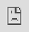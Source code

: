 # Environmental Science | GTU Colleges

![](https://cdn.hashnode.com/res/hashnode/image/upload/v1662450888029/1gCUtJAn7.jpeg)

UNIT: 1 INTRODUCTION TO ENVIRONMENT
-----------------------------------

**1) Define the following terms:**
----------------------------------

**(1) Biotic (2) Abiotic (3) Biosphere (4) Environment (5) Hydrosphere (6) Lithosphere (7) Environmental science (8) Environmental degradation**

**(3) Biosphere:**  Biosphere indicates the realm of living organisms (plant, animals, and microorganisms) and their interactions with the environment, viz. atmosphere, hydrosphere, and lithosphere.

**(6) Lithosphere:** Lithosphere is the outer crust of solid earth. It consists of minerals occurring in the earth’s crust and the soil e.g., minerals, organic matter, air, and water.

**(5) Hydrosphere:**  A hydrosphere is the total amount of water on a planet. The hydrosphere includes water that is on the surface of the planet, underground, and in the air.

**(4) Environment:**

“External surroundings and conditions which directly or indirectly affect the living organism. Is known as the “Environment”

The environment is divided into two parts…

**1) Biotic (Biological) Component**

Biotic or living components are the living components of the environment and include microbes, plants, animals, and human beings.

**2) Abiotic (Physical) Component**

Abiotic or non-living components of the environment include all the physical and chemical factors that influence living organisms. Examples of abiotic components are air, water, soil, rocks, etc.

**(7) Environment Science:**

“Environment Science is a scientific study of Earth, air, water, living organisms and man with its effect on the environment”

Or

“Environment Science is a scientific study of biotic and abiotic components and its effect on the environment”

**(8) Environmental degradation**

The deterioration of the environmental quality due to different activities of living beings that pollute key elements like air, water, and soil is called Environmental Degradation.

Environmental degradation can occur naturally or through human activities.

**2) Describe in detail the components of the environment. Also, discuss the interrelationship**
------------------------------------------------------------------------------------------------

### **between different components of the environment.**

The three components of the environment give rise to four important zones. These are the Atmosphere, Hydrosphere, Lithosphere, and Biosphere. There is a continuous interaction among these four zones. These interactions involve the transport of various elements, compounds, and energy forms. These zones are explained as follows.

**(1)  Atmosphere:**

*   The atmosphere is a gaseous layer enveloping the Earth. The atmosphere with oxygen in abundance is unique to Earth and sustains life. It mainly comprises 78.08% nitrogen, 20.95% oxygen, 0.93% argon, 0.038% carbon dioxide, and traces of hydrogen, helium, and noble gases. The amount of water vapour present is variable.

[![2ZmgnwJKi1siPD3JlcKQWL8lMfsoudNaVMvwoJSXVvLc5huZzxMqCnZ4zFSvpglSwgp7iPaHKA8FTZ2hKrrsjLC7Yzwjbwh1rFVvOV85 Qkx34lNgBtp4YqSfyI 19UXP5RI87BRXLv4Y7 F](https://lh3.googleusercontent.com/2ZmgnwJKi1siPD3JlcKQWL8lMfsoudNaVMvwoJSXVvLc5huZzxMqCnZ4zFSvpglSwgp7iPaHKA8FTZ2hKrrsjLC7Yzwjbwh1rFVvOV85-Qkx34lNgBtp4YqSfyI-19UXP5RI87BRXLv4Y7-F-7Yxgw "Environmental Science | GTU Colleges 23")](https://lh3.googleusercontent.com/2ZmgnwJKi1siPD3JlcKQWL8lMfsoudNaVMvwoJSXVvLc5huZzxMqCnZ4zFSvpglSwgp7iPaHKA8FTZ2hKrrsjLC7Yzwjbwh1rFVvOV85-Qkx34lNgBtp4YqSfyI-19UXP5RI87BRXLv4Y7-F-7Yxgw)

**(2) Hydrosphere:**

*   The hydrosphere comprises all forms of water bodies on earth including oceans, seas, rivers, lakes, ponds, streams, etc. It covers 70% of the earth’s surface. 97.5% of water found on Earth is in the oceans in the form of salt water. Only 2.5 % of the water on Earth is freshwater. Out of this, 30.8% is available as groundwater and 68.9% is in frozen forms as in glaciers. An amount of 0.3% is available in rivers, reservoirs, and lakes and is easily accessible to man.
*   The hydrosphere is divided into two-part Freshwater and Marine water.
*   Fresh Water e.g., Rivers, Streams, lakes, ponds, etc.
*   Marine Water e.g., Oceans, Seas, Salty Lake, etc.

**(3) Lithosphere**

*   The lithosphere is the outermost layer of earth called the crust, which is made of different minerals. Its depth can reach up to 100 kilometres and is found on both land (terrestrial crust) and oceans (oceanic crust). The main component of the lithosphere is the earth’s tectonic plates.

**(4) Biosphere.**

*   The biosphere refers to all the regions on Earth where life exists. The ecosystems that support life could be in the soil, air, water, or land. The term Biosphere was coined by Geologist Edward Suess who used this term for places on Earth where life can be found. Biosphere refers to the total of all living matter, the biomass or biota. It extends from the polar ice caps to the equator, with each region harbouring some life form suitable to the conditions there.

between different components of the environment.
------------------------------------------------

[![8FUEzo7uSVFyA 1QlC7A7etx](https://lh6.googleusercontent.com/8FUEzo7uSVFyA_1QlC7A7etx-_aKOMpdj0hpSPc0oRJpRgJmhGBBLS81lZdBWL_JmyOv0bQILXfobB_Y0eKd6aKNUoOloQFUvACm9vMHBloM94pjFdZG_kj2hPQUatTZDxcSgT6IScU435Pu3IZqHg "Environmental Science | GTU Colleges 24")](https://lh6.googleusercontent.com/8FUEzo7uSVFyA_1QlC7A7etx-_aKOMpdj0hpSPc0oRJpRgJmhGBBLS81lZdBWL_JmyOv0bQILXfobB_Y0eKd6aKNUoOloQFUvACm9vMHBloM94pjFdZG_kj2hPQUatTZDxcSgT6IScU435Pu3IZqHg)

The environment is divided into two parts

(1) Abiotic Component.

*   Atmosphere
*   Lithosphere
*   Hydrosphere

(2) Biotic Component.

*   Biosphere
*   The above figure shows a relationship between four environmental components.
*   Circles represent the sphere and curved arrows indicate the flow of matter from one sphere to another sphere.
*   All spheres have the two-way transfer of matter, one is within itself and another one is within other spheres.
*   All components of the environment are interrelated to each other; any change in one component may affect other components also.
*   E.g., a Change in the abiotic component like Temperature may raise a serious issue, the temperature change will raise the rate of evaporation and it will increase the humidity of the atmosphere.
*   And after the saturation( સંતૃપ્તા) of humidity rainfall take place, so directly or indirectly temperature changes are that going to affect the Lithosphere and ultimately to Biosphere. (In form of heavy rainfall and flood may raise the erosion on the earth’s surface.)
*   E.g., Lithosphere is almost a static component of the environment while the atmosphere and hydrosphere are dynamic components of the environment. Different types of movements in the air due to wind and storms and movements of river water as well as ocean water cause changes on the land surface and thus affect the lithosphere.
*   In the same way, each sphere is connected with a different sphere by various effects like precipitation, evaporation, photosynthesis, rock weathering, respiration, etc.

**3)****Explain the term “Environmental degradation”**
------------------------------------------------------

Definition:

The deterioration of the environmental quality due to different activities of living beings that pollute key elements like air, water, and soil is called Environmental Degradation.

Environmental degradation can occur naturally or through human activities.

The factors of environmental degradation are (1) Natural factors, and (2) Man-made factors.

**1\. Natural factors:**

*   Draughts.
*   Storms and floods.
*   Earthquakes.
*   Volcanic eruptions.
*   Tsunami etc.

**2\. Man-made factors:**

*   Urbanization.
*   Industrialization.
*   Deforestation etc.

The environment is degraded because of the following reasons.

1\. Overpopulation and poverty.

2\. Over uses of natural resources

3\. Wasteful use of natural resources.

4\. Deforestation.

5\. High use of fossil fuels like oil and coal.

6\. Heavy industrialization leads to air, water, and noise pollution.

7\. Heavy use of fertilizers, pesticides, and insecticides

8\. Soil erosion.

**5)****Discuss the impacts of advanced technology on the degradation of the environment**
------------------------------------------------------------------------------------------

Impact of Technology on Environment:

*   Because of the growth of technology and discoveries we are living in a modern world, with lots of facilities which are making our life comfortable,

e.g., medical, agriculture, transportation, construction, electronic equipment,  communication devices like mobile internet, etc.

*   Our development of technology is also producing a lot of problems for the environment. The impact of technology on the environment can be observed in many ways.
*   Here we have shown the effect of technology on various fields

**(1) Agriculture**

*   Soil erosion,
*   Eutrophication,
*   Heavy uses of pesticides, fertilizers, insecticides,
*   Water pollution
*   Stress on natural resources.

**(2) Water Resources Projects (Dams, Reservoirs, Canals)**

–  Deforestation,

–  Waterlogging problems,

*   Evacuation of village people.

**(3) Construction**

– Cutting of forest,

– Decrease agricultural land,

– Stress on natural Resources,

– Cutting Forests

**(4) Transportation**

– Deforestation,

– Disturbance in wildlife habitats,

– Air, Noise pollution.

**(5) Mining**

– Soil erosion,

– Deforestation,

– Air pollution,

– Water Pollution.

**(6) Power Generation**

– Radioactive pollution,

– Air Pollution,

– Water Pollution,

– Deforestation,

– Global warming.

**(7) Urbanization**

– Air Pollution,

– Water Pollution,

– Electricity Consumption,

– Slum area development Etc…………

*   Many more fields are available in which the development of technology is responsible for the disturbance of the quality of the environment.

UNIT: 2 ENVIRONMENTAL POLLUTION
===============================

(More About [Agenda 21](https://sustainabledevelopment.un.org/outcomedocuments/agenda21), and [Sustainable development goals](https://sustainabledevelopment.un.org/content/documents/21252030%20Agenda%20for%20Sustainable%20Development%20web.pdf) just for knowledge.)

Define the following terms:
---------------------------

1.  Pollution 2.  Pollutant 3.  Water pollution 4.  Air Pollution 5.  Environmental

Pollution 6. Eutrophication 7. Noise Pollution 8. Solid waste management 9.  Biomedical waste 10.  E-waste  11.  Primary pollutant 12.  Secondary pollutants

13\. Waterborne disease   14. Pathogen

**1\. Pollution: –** Pollution is the introduction of harmful materials into the environment. These harmful materials are called pollutants.

**2\. Pollutant: –** “Any substance present in the environment in harmful concentration which  can affect the quality of the environment is known as Pollutant “

**3\. Water Pollution: –**

*   “Water pollution is defined as Alteration in physical, chemical or biological characteristics of water through natural or human activities making it unusable”

Or

*   “Presence of some foreign substances or impurities (Organic, inorganic, biological, radiological) in such quantities that it lowers the quality of water is known as water pollution”

Or

*   ” Anything which degrades the quality of water is known as water pollution”

**4\. Air Pollution: –**

*   “Anything which degrades the quality of ambient air is known as Air Pollution”

OR

*   “Presence of unwanted and undesirable foreign particles and gases in the air which may have adverse effects on living beings and important structures is known as Air Pollution”

**5\. Environmental Pollution**

*   Environmental pollution is defined as “the contamination of the physical and biological components of the earth/atmosphere system to such an extent that normal environmental processes are adversely affected.

**6\. Eutrophication**

is the process in which a water body becomes overly enriched with nutrients, leading to the plentiful growth of simple plant life. The excessive growth (or bloom) of algae and plankton in a water body are indicators of this process. Eutrophication is considered to be a serious environmental concern since it often results in the deterioration of water quality and the depletion of dissolved oxygen in water bodies. Eutrophic waters can eventually become “dead zones” that are incapable of supporting life.

**7\. Noise Pollution**

*   Noise pollution or noise disturbance is the disturbing or excessive noise that may harm the activity or balance of Human or Animal Life.

**8\. Solid waste management: –**

*   The discipline is associated with the control of generation, storage, collection, transfer and transport, processing, and disposal of solid waste in a manner that is following the best principles of public health, economics, engineering, conservation, aesthetics, and environmental consideration.

**9\. Biomedical Waste: –**

*   Waste is generated during the diagnosis, testing, treatment, research, or production of biological products for humans or animals.

**10\. E-Waste: –**

*   E-waste is any electrical or electronic equipment that’s been discarded. This includes working and broken items that are thrown in the garbage or donated to a charity reseller like Goodwill. Often, if the item goes unsold in the store, it will be thrown away. E-waste is particularly dangerous due to toxic chemicals that naturally leach from the metals inside when buried.

**11\. Primary Pollutants: –**

*   A primary pollutant is an air pollutant emitted directly from a source.

**12\. Secondary Pollutants: –**

*   A secondary pollutant is not directly emitted as such, but forms when other pollutants (primary pollutants) react in the atmosphere.

**13\. Waterborne Diseases: –**

*   Waterborne disease resembles diseases resulting from the contamination of food and can be caused by pathogens generally associated with foodborne transmission.

**14\. Pathogens: –**

*   Pathogens are organisms that can cause disease. The different types of pathogens and the severity of the diseases that they cause are very diverse.

Water Pollution:
================

1) Enlist and explain sources of water pollution.
-------------------------------------------------

Enlist and explain sources of water pollution.

Sources of water pollutants can be classified into two categories

(1)  Point Sources (2) Diffuse Sources

Total wastes added to a water body is a sum of all point and nonpoint sources

**(1)   Point Sources**

*   Those sources which produce pollution and can be identified as a single location are known as point sources.
*   e.g., Industrial plants, power plants, sewage discharge, etc.
*   It’s possible to minimize the water pollution from the point sources because it is produced from limited locations.
*   Due to the rapid growth of the urban population, municipal and industrial zone are producing a higher level of pollution, sewage, and fertilizers Oil slippage, and various metals are producing bad effects.

**(2) Diffuse Sources of Nonpoint Sources**

*   Those sources which are producing pollution and cannot be identified from a single location are known as non-point sources of pollutants. These sources are scattered, so they are uncontrollable
*   E.g., small overflowing drains.

Surface runoff from agriculture fields. Air pollution degrades rainwater quality.

Small scattered and unauthorized industries Domestic level.

*   Agriculture is one example of this source, heavy uses of fertilizers and pesticides are mixed up with water, and it’s not in a limited area so the cumulative effect of it can damage more

2) Give the general classification of pollutants.
-------------------------------------------------

Depending upon their existence in nature.

**(a) Quantitative Pollutants:** They normally occur in the environment but acquire the status of a pollutant when their concentration increases due to unmindful human activities. E.g. carbon dioxide.

**(b) Qualitative Pollutants:** Do not naturally occur in the environment but are added by man e.g., Insecticides.

Depending upon the form in which they persist after being released into the atmosphere.

(a) Primary Pollutants: Those which are emitted from the source and persist in the form in which they were added to the environment e.g., ash, dust, hydrocarbon, etc.

(b) Secondary Pollutants: Those which are formed from primary pollutants. E.g., SO, ketones, aldehydes, PAN

6) Give a classification of water quality parameters and explain any two.
-------------------------------------------------------------------------

[![](https://lh3.googleusercontent.com/QOoXL68APr2IWrNdJLVUImnkJB0fuLKEvVEahgatz_yw39YsRkrO3_hL_og8LDI01D60RVGcyK28rYO8ibsMGiNjTnLoWWdgx5SwmY5jopMOxbqBJ3zXbFsqyZ3UVtSfyzVb8somg9I7u9Cn9RWQAQ "Environmental Science | GTU Colleges 25")](https://lh3.googleusercontent.com/QOoXL68APr2IWrNdJLVUImnkJB0fuLKEvVEahgatz_yw39YsRkrO3_hL_og8LDI01D60RVGcyK28rYO8ibsMGiNjTnLoWWdgx5SwmY5jopMOxbqBJ3zXbFsqyZ3UVtSfyzVb8somg9I7u9Cn9RWQAQ)

**1.  COLOUR**

*   Water is colourless in pure form, but impurities give a change in the colour of the water.
*   Organic matter (Woods, Weeds, leaves, etc.), Suspended Solids, and industrial wastes may change the colour of pure water
*   The sources of colour in water should always be investigated before the water is used
*   Accurate Measurement of colour can be done by a spectrophotometer

**1\. TDS (Total Dissolved Solids)**

*   TDS is the Total Amount of mobile charged ions, including minerals, salts, or metals dissolved in a given volume of water.
*   It’s expressed in units of mg per unit volume of water i.e. mg/l OR “ppm”
*   Dissolved solids refer to any minerals, salts, metals cations, or anions dissolved in water
*   TDS can be controlled by Reverse Osmosis (RO), Electrodialysis, and Carbon Filtration (Charcoal).
*   The desired value of TDS in India is approx. near to 500 ppm

7) Discuss adverse effects and control of water pollution.
----------------------------------------------------------

[![uvLhRihEXoNvSeW60V XgeYQ9w6CDn4aM4Pv LtGwi0Qp2vQTAZo4EiaFbheU4IKrXCnzlzs5CtFzSQFpKPK9Rxzdt2S d5yppFoBbocHTl Cnzfel6CNs00g5MffOGNTlM1ad5Os5kZRfbV0LSGGQ](https://lh3.googleusercontent.com/uvLhRihEXoNvSeW60V-XgeYQ9w6CDn4aM4Pv-LtGwi0Qp2vQTAZo4EiaFbheU4IKrXCnzlzs5CtFzSQFpKPK9Rxzdt2S-d5yppFoBbocHTl_Cnzfel6CNs00g5MffOGNTlM1ad5Os5kZRfbV0LSGGQ "Environmental Science | GTU Colleges 26")](https://lh3.googleusercontent.com/uvLhRihEXoNvSeW60V-XgeYQ9w6CDn4aM4Pv-LtGwi0Qp2vQTAZo4EiaFbheU4IKrXCnzlzs5CtFzSQFpKPK9Rxzdt2S-d5yppFoBbocHTl_Cnzfel6CNs00g5MffOGNTlM1ad5Os5kZRfbV0LSGGQ)

(b) Air Pollution:
==================

3) Give the classification of Air Pollutants.
---------------------------------------------

Classification of Air Pollutants:

Air pollutants can be classified as under

*   Based on Origin
*   Based on the States of Matter

Classification based on the origin of pollutants

*   Depending upon the origin of pollutants, the air pollutants are classified as

1\. Primary air pollutants

2\. Secondary air pollutants

**1\. Primary Air Pollutants**

Pollutants which are directly emitted from the sources to the atmosphere are primary air Pollutants.

e.g.   Sulfur oxides (SOX)

Nitrogen oxide (NOX)

Carbon Monoxide

Radioactive materials

Particulate matter

Etc…..

**2\. Secondary Air Pollutants**

Pollutants are formed by chemical reactions among primary pollutants and atmospheric chemicals are known as Secondary Air Pollutants

e.g. Ozone, Sulfur Trioxide, Photochemical smog, Peroxyacetyl nitrate (PAN) etc.…

**Classification based on the States of Matter**

Based on states of matter air is classified into two categories

(1) Gaseous air pollutants

(2) Particulate air pollutants

**(1)  Gaseous air pollutants**

Pollutant which is found in the gaseous state at normal temperature and pressure is called gaseous air pollutants

e.g., Carbon monoxide (CO), Carbon dioxide (CO2), Nitrogen oxides (NOX) Sulfur oxides (SOX), etc………

**(2) Particulate air pollutants**

Particulates are finely divided, airborne solid and liquid particles which remain for

the very long period in the air.

e.g., Aerosols, Dust, Smoke, mist, fog, haemoglobin, etc……..

4) Enumerate different primary and secondary air pollutants and explain the effect of carbon monoxide on human beings.
----------------------------------------------------------------------------------------------------------------------

*   The primary pollutants are “directly” emitted from the processes such as fossil fuel consumption, Volcanic eruption, and factories. The major primary pollutants are Oxides of Sulphur, Oxides of Nitrogen, Oxides of Carbon, Particulate Matter, Methane, Ammonia, Chlorofluorocarbons, Toxic metals, etc.
*   The secondary pollutants are not emitted directly. The secondary pollutants form when the primary pollutants react with themselves or other components of the atmosphere. The most important secondary level Air Pollutants are Ground Level Ozone, Smog, and POPs (Persistent Organic Pollutants).

[![0olDqn98w84804fh 54BUNjdYSw8MaDXCbtQNzW7lHNvtztZsLhoPc lOcg4p1AcE v2Ff6aeD5JL7Ou9TmKHV6osOwjeCqi5BlpLP](https://lh5.googleusercontent.com/0olDqn98w84804fh_54BUNjdYSw8MaDXCbtQNzW7lHNvtztZsLhoPc-lOcg4p1AcE_v2Ff6aeD5JL7Ou9TmKHV6osOwjeCqi5BlpLP-BGtqpIwy0EXGl_dWU_ACkw7Ie0yTgrahCCXitbTLxhzr0xg "Environmental Science | GTU Colleges 27")](https://lh5.googleusercontent.com/0olDqn98w84804fh_54BUNjdYSw8MaDXCbtQNzW7lHNvtztZsLhoPc-lOcg4p1AcE_v2Ff6aeD5JL7Ou9TmKHV6osOwjeCqi5BlpLP-BGtqpIwy0EXGl_dWU_ACkw7Ie0yTgrahCCXitbTLxhzr0xg)

**Carbon monoxide: health effect**

*   CO combines with Fe in haemoglobin the blood -bonds 320 times stronger than oxygen – oxygen cannot bond onto haemoglobin
*   Less oxygen supplied to body cells
*   **Effects:**

headaches,

shortness of breath,

in case of high concentration (e.g., rush hour):

unconsciousness, death

8) Discuss the effects of common air pollutants on man, material, and vegetation.
---------------------------------------------------------------------------------

**Effects On Humans**

*   People experience a wide range of health effects from being exposed to air pollution. Effects can be broken down into short-term effects and long-term effects.
*   Short-term effects, which are temporary, include illnesses such as pneumonia or bronchitis. They also include discomforts such as irritation to the nose, throat, eyes, or skin. Air pollution can also cause headaches, dizziness, and nausea. Bad smells made by factories, garbage, or sewer systems are considered air pollution, too. These odours are less serious but still unpleasant.
*   The long-term effects of air pollution can last for years or an entire lifetime. They can even lead to a person’s death. Long-term health effects from air pollution include heart disease, lung cancer, and respiratory diseases such as emphysema. Air pollution can also cause long-term damage to people’s nerves, brain, kidneys, liver, and other organs. Some scientists suspect air pollutants cause birth defects. Nearly 2.5 million people die worldwide each year from the effects of outdoor or indoor air pollution.
*   People react differently to different types of air pollution. Young children and older adults, whose immune systems tend to be weaker, are often more sensitive to pollution. Conditions such as asthma, heart disease, and lung disease can be made worse by exposure to air pollution. The length of exposure and the amount and type of pollutants are also factors.

**Effect Of Air Pollution on Vegetation**

*   The effect of air pollution on vegetation is a serious issue these days. The impact of air pollution on plants and air pollutants negatively affects plant development, primarily through meddling with resource collection. Damage to leaf structure by air pollutants can be seen especially by O3 and NOx. Effects of Air Pollution on Plants cause deposition of contaminants in the soil, for example, heavy metals, which first influence the roots and meddle with soil assets catch by the plant. These decreases in asset catch will influence plant development through changes in asset portions to the different plant structures. The impact of air pollution on plants causes various stresses, for example, water pressure. The effect of air pollution on vegetation can cause severe damage to the plant network species in the present and also in the future.

**Effect of air pollution on materials.**

*   The effect of air pollution on materials may be seen in terms of **discolouration, material loss, structural failing, and soiling**. Both discolouration and structural failure due to air pollution on buildings may be insignificant and may not involve huge costs.

[![YRPsmkCKH8AYYBSpOAXPGO2j is1a24RIiHnKJEIWvcelrecf3EhThBQeRdT0t5zMQDqMdH SWrEeGTGPLnbS6vQ8gC9awb7W87xCp1xhZoIuvznr3Ye f](https://lh3.googleusercontent.com/YRPsmkCKH8AYYBSpOAXPGO2j_is1a24RIiHnKJEIWvcelrecf3EhThBQeRdT0t5zMQDqMdH-SWrEeGTGPLnbS6vQ8gC9awb7W87xCp1xhZoIuvznr3Ye-f-y36tOg46PDdRLVIYuThxVIpd9iBpKKg "Environmental Science | GTU Colleges 28")](https://lh3.googleusercontent.com/YRPsmkCKH8AYYBSpOAXPGO2j_is1a24RIiHnKJEIWvcelrecf3EhThBQeRdT0t5zMQDqMdH-SWrEeGTGPLnbS6vQ8gC9awb7W87xCp1xhZoIuvznr3Ye-f-y36tOg46PDdRLVIYuThxVIpd9iBpKKg)

[![h2EbaRhNqOHKfHM43hZKP9am7tY3Jd7bJqEk9b7hudHPG h jJJ6kT dTx0HgkFNpgxDBQjjxEq1KwjDn5rmzsAS5uFapeyqxhxI6Ae3 nNiEqW9siub5VxJSu408N](https://lh3.googleusercontent.com/h2EbaRhNqOHKfHM43hZKP9am7tY3Jd7bJqEk9b7hudHPG-h_jJJ6kT_dTx0HgkFNpgxDBQjjxEq1KwjDn5rmzsAS5uFapeyqxhxI6Ae3_nNiEqW9siub5VxJSu408N_-H9QcjNhOlwxeCnSkHRZpDQ "Environmental Science | GTU Colleges 29")](https://lh3.googleusercontent.com/h2EbaRhNqOHKfHM43hZKP9am7tY3Jd7bJqEk9b7hudHPG-h_jJJ6kT_dTx0HgkFNpgxDBQjjxEq1KwjDn5rmzsAS5uFapeyqxhxI6Ae3_nNiEqW9siub5VxJSu408N_-H9QcjNhOlwxeCnSkHRZpDQ)

(C) Noise Pollution:
====================

2) Enlist major causes of noise pollution.
------------------------------------------

4) Explain the effects of noise on people and its control measures.
-------------------------------------------------------------------

Noise pollution impacts millions of people daily. The most common health problem it causes is Noise-Induced Hearing Loss (NIHL). Exposure to loud noise can also cause high blood pressure, heart disease, sleep disturbances, and stress. These health problems can affect all age groups, especially children. Many children who live near noisy airports or streets have been found to suffer from stress and other problems, such as impairments in memory, attention level, and reading skills.

Noise pollution can be effectively controlled by taking the following measures:

**(1) Control at Receiver’s End:**

For people working in noisy installations, ear-protection aids like ear-plugs, ear-muffs, noise helmets, headphones, etc. must be provided to reduce occupa­tional exposure.

**(2) Suppression of Noise at Source:**

This is possible if working methods are improved by:

(a) Designing, fabricating and using quieter machines to replace the noisy ones.

(b) Proper lubrication and better maintenance of machines.

(c) Installing noisy machines in soundproof chambers.

(d) Covering noise-producing machine parts with sound-absorbing materials to check noise production.

(e) Reducing the noise produced from a vibrating machine by vibration damp­ing i.e. making a layer of damping material (rubber, neoprene, cork, or plas­tic) beneath the machine.

(f) Using silencers to control noise from automobiles, ducts, exhausts, etc., and convey systems with ends opening into the atmosphere.

(g) Using glass wool or mineral wool covered with a sheet of perforated metal for mechanical protection.

**(3) Acoustic Zoning:**

Increased distance between source and receiver by the zoning of noisy industrial areas, bus terminals, railway stations, aerodromes, etc. away from the resi­dential areas would go a long way in minimizing noise pollution. There should be silence zones near the residential areas, educational institu­tions, and above all, near hospitals.

**(4) Sound Insulation at Construction Stages:**

(a) Sound travels through the cracks that get left between the door and the wall. For reducing noise, this space (jamb frame gap) should be packed with sound-absorbing material.

(b) Sound insulation can be done by constructing windows with double or triple panes of glass and filling the gaps with sound-absorbing materials.

(c) Acoustical tiles, hair felt, perforated plywood, etc. can be fixed on walls, ceil­ings, floors, etc. to reduce noise (especially for soundproof recording rooms, etc.)

**(5) Planting of Trees:**

Planting green trees and shrubs along roads, hospitals, educational institutions, etc. help in noise reduction to a considerable extent.

**(6) Legislative Measures:**

Strict legislative measures need to be enforced to curb the menace of noise pol­lution. Some of these measures could be:

(a) Minimum use of loudspeakers and amplifiers especially in near-silence zones.

(b) Banning pressure horns in automobiles.

(c) Framing a separate Noise Pollution Act.

[![4VZGxlZDYKHeQSK6Nwku 5 YBhUJ2G3A7VnZ2xUbj79xLtBNrMVOr09rPAOH mV9t0rSaukSKKS 8uLvSJOxDnr7NgHgvlNNg3XlRFFjSI7EF vvqYrc2ZhO65AbT79lmfYOLEm9GOxViz SfL CUA](https://lh4.googleusercontent.com/4VZGxlZDYKHeQSK6Nwku_5-YBhUJ2G3A7VnZ2xUbj79xLtBNrMVOr09rPAOH-mV9t0rSaukSKKS-8uLvSJOxDnr7NgHgvlNNg3XlRFFjSI7EF_vvqYrc2ZhO65AbT79lmfYOLEm9GOxViz-SfL_CUA "Environmental Science | GTU Colleges 30")](https://lh4.googleusercontent.com/4VZGxlZDYKHeQSK6Nwku_5-YBhUJ2G3A7VnZ2xUbj79xLtBNrMVOr09rPAOH-mV9t0rSaukSKKS-8uLvSJOxDnr7NgHgvlNNg3XlRFFjSI7EF_vvqYrc2ZhO65AbT79lmfYOLEm9GOxViz-SfL_CUA)

Write a short note on
=====================

1) Solid Waste: Generation and management

**CAUSES OF SOLID WASTE POLLUTION:**

The main reasons for rapid growth in the number of solid wastes are:

1.  Over-population: As the number of people producing pollutant increase, pollution will naturally increase. The same is true for solid waste pollution too. Solid waste pollution increases with the increase in population.
2.  Technology: Rapidly growing technologies for most economic goods indicate a shift in technology from returnable packaging to non-returnable packaging. For example, returnable glass bottles/ containers are being replaced by non-returnable cans, plastic bottles, paper boards, and plastic containers. This will increase the solid waste solution.
3.  Urbanization: Solid waste is primarily an urban problem, though not exclusively urban. Solid waste pollution increases with increases in urbanization. For example, causes large metropolises such as Mumbai and Delhi generate around 9000 tons and 8300 tons of solid waste per day.
4.  Affluence: With the increase in affluence (i.e. increase in wealth and associated material comfort) there is a tendency to declare items as being in or out of fashion (or becoming obsolete) and promptly throw away the ones which are out of fashion. This results in solid waste pollution.

**SOLID WASTE MANAGEMENT:**

Improper disposal of solid wastes leads to adverse environmental and health effects. The main objective of solid waste management is to minimize these adverse effects before it becomes too difficult to rectify in the future.

Solid waste management is a manifold task involving many activities/functions like:

1.  Collection of solid waste
2.  Processing of solid waste
3.  Disposal of solid waste

Source reduction can also be considered an element of solid waste management. Solid waste management may thus be defined as the application of techniques that will ensure the orderly execution of the functions of collection, processing, and disposal of solid waste. These functions/activities are called the three basic functional elements of solid waste management. All these three functions should be carried out in an economical manner consistent with the protection of public health.

2) Bio-medical Waste: Generation and management

**GENERATION OF BIO-MEDICAL WASTE:**

The generation rate of bio-medical waste depends on:

Number, kind, and size of the departments in the health care facility (i.e. Hospitals)

Number of beds patients admitted

Types of specialities of the hospital

Reusable items employed in delivering healthcare services

Level of instrumentation

Medical waste segregation system adopted.

Local legislations

Established waste management system. For the development of a proper waste management system, reliable data for the generation of biomedical data should be available. In India, only a few medical facilities have carried out proper quantification of generated Generally developed countries have a generation rate of 1-5 kg/bed/day while that of the developing countries is around 1-2 kg/bed/day.

#### The table gives the average bio-medical generation rate based on the available literature

The approximate number of beds in the health care sector (Government) in India is 710761 as per the National Health Profile (NHP) of India 2018. If we consider the minimum generation rate of 0.25 kg/bed/day, then the total estimated quantity of biomedical waste generated would be 710761 x 0.25- 199013 kg or approximately 199 tons/day. This is the quantity generated by only the government sector, quantity generated by the private hospitals has to be added which would further increase the total quantity of waste generated. As per CPCB data about 3 million tons of biomedical waste, I generated per year in India with a growth rate of 8%. Therefore, a proper management system should be in place to handle this large quantity of waste generated.

**MANAGEMENT OF BIOMEDICAL WASTE:**

Bio-medical waste is potentially hazardous, the main hazard being infection, and may pose a serious threat to human health if its management is indiscriminate and unscientific. The main functional elements are:

(1) Segregation and storage

(2) Transportation to the “treatment facilities

(3) Treatment

3) E-waste: Generation and management

**GENERATION OF E-WASTE:**

According to The Global E-waste Monitor, a report published by the United Nations University, the International Telecommunication Union, and the International Solid Waste Association, humanity generated 44.7 million metric tons of e-waste in 2016, which is equivalent to 6.1 kilograms per person. Figure 7.1 gives the details of the e-waste generated by the top 10 countries which are among the top10 generators of e-waste. India is the fourth-largest producer of e-waste in the world. India produces about 2 million tons of e-waste in 2016 at the rate of 1.5 kg/capita. Per capita generation numbers do not give an exact picture as the population of each country is different.

[![3CMTjVgf1qqS6unaZkRL12bPLz8RXVtnxTuP0MMy0jp5v8irUOIu9MWl Z 0 rMOukuRfP](https://lh3.googleusercontent.com/3CMTjVgf1qqS6unaZkRL12bPLz8RXVtnxTuP0MMy0jp5v8irUOIu9MWl-Z_0-rMOukuRfP-2STfUhTbUnsuNUAxtZykahtIFwDchXgw67Xis9E5GF6IqLGUATpL7k7ouJ5QoBgoMtgvxvNd6tUSvfw "Environmental Science | GTU Colleges 31")](https://lh3.googleusercontent.com/3CMTjVgf1qqS6unaZkRL12bPLz8RXVtnxTuP0MMy0jp5v8irUOIu9MWl-Z_0-rMOukuRfP-2STfUhTbUnsuNUAxtZykahtIFwDchXgw67Xis9E5GF6IqLGUATpL7k7ouJ5QoBgoMtgvxvNd6tUSvfw)

**Responsibilities of the Government**

(I) Governments should set up regulatory agencies in each district, which are vested with the responsibility of coordinating and consolidating the regulatory functions of the various government authorities regarding hazardous substances.

(ii) Governments should be responsible for providing an adequate system of laws, controls, and administrative procedures for hazardous waste management (Third World Network. 1991). Existing laws concerning e-waste disposal are reviewed and revamped. A comprehensive law that provides e-waste regulation and management and proper disposal of hazardous wastes is required. Such a law should empower the agency to control, supervise and regulate the relevant activities of government departments.

**Responsibility and Role industries**

Generators of wastes should take responsibility to determine the output characteristics of wastes and if hazardous, should provide management options. All personnel involved in handling e-waste in industries including those at the policy, management, control, and operational levels, should be properly qualified and trained. Companies can adopt their policies while handling

Manufacturers, distributors, and retailers should undertake the responsibility of recycling/disposal of their products

**Responsibilities of the Citizen**

Waste prevention is perhaps more preferred than any other waste management option including recycling. Donating electronics for reuse extends the lives of valuable products and keeps them out of the waste management system for a longer time. But care should be taken while donating such items i.e. the items should be in working condition Reuse, in addition to being an environmentally preferable alternative, also benefits society. By donating used electronics, schools, non-profit organizations, and lower-income families can afford to use equipment that they otherwise could not afford. E-waste should never be disposed of with garbage and other household wastes. This should be segregated at, the site and sold or donated to various organizations

UNIT 3: GLOBAL ENVIRONMENTAL ISSUES
===================================

Define the following terms:
===========================

1\. Sustainable Development 2. Climate Change 3. Global warming 4. Acid rain 5. Ozone layer depletion 6. Carbon footprint 7. Cleaner Development Mechanism

**1\. Sustainable development: –**

*   Sustainable development is defined as “a constraint upon present consumption to ensure that future generations will inherit a resource base that is no less than the inheritance of the previous generation.”

**2\. Climate Change: –**

*   Climate change is a long-term shift in global or regional climate patterns. Often climate change refers specifically to the rise in global temperatures from the mid-20th century to the present.

**3\. Global Warming: –**

*   Rise in the average temperature of the Earth’s surface (mainly air T).
*   From the Environmental Science point of view, the continuous increase in the air temperature due to air pollutants, mostly so-called greenhouse gases

**4.  Acid rain**

*   Acid rain is rain that has a higher-than-normal acid level (low pH). It can have harmful effects on plants, aquatic animals, and infrastructure.

**5\. Ozone layer depletion**

*   Ozone Depletion. When **chlorine and bromine atoms come into contact with ozone in** the stratosphere, they destroy ozone molecules. One chlorine atom can destroy over 100,000 ozone molecules before it is removed from the stratosphere. Ozone can be destroyed more quickly than it is naturally created.

**6\. Carbon footprint**

*   Carbon Footprint (CF) is a method used to quantify the amount of greenhouse gas emissions associated with a company (Corporate Carbon Footprint, CCF) or with the life cycle of an activity or a product/service (Product Carbon Footprint, PCF) to, determine its contribution to climate change.

**7\. Cleaner Development Mechanism**

*   CDM allows industrialized countries to invest in emission–reduction projects in developing countries to earn certified emission reductions which can be traded and used by industrialized countries to achieve part of their reduction targets.

3) What is global warming? Enlist its causes, effects, and control measures.
----------------------------------------------------------------------------

**What is Global Warming?**

*   Global warming is the phenomenon of a gradual increase in the temperature near the earth’s surface. This phenomenon has been observed over the past one or two centuries. This change has disturbed the climatic pattern of the earth. However, the concept of global warming is quite controversial but scientists have provided relevant data in support of the fact that the temperature of the earth is rising constantly.
*   There are several causes of global warming, which have a negative effect on humans, plants, and animals. These causes may be natural or might be the outcome of human activities. To curb the issues, it is very important to understand the negative impacts of global warming.

[![mo1YAQ jMOM4K](https://lh3.googleusercontent.com/mo1YAQ-jMOM4K-YLMceyswtRuufNPzot2vllr0pTPwZJoQS2Hf1qAv5YSEsVsfhLx_EeqThlagA7qirXzBNHajs150DM5uHAEDPBOQsUEHnm_ZsP5T4Q7CUiCINf1u0Z7TYhpV8nUMUWc2FZKys3yQ "Environmental Science | GTU Colleges 32")](https://lh3.googleusercontent.com/mo1YAQ-jMOM4K-YLMceyswtRuufNPzot2vllr0pTPwZJoQS2Hf1qAv5YSEsVsfhLx_EeqThlagA7qirXzBNHajs150DM5uHAEDPBOQsUEHnm_ZsP5T4Q7CUiCINf1u0Z7TYhpV8nUMUWc2FZKys3yQ)

6) What is Acid Rain? Write causes and effects and control of acid rain on the environment
------------------------------------------------------------------------------------------

**Causes of acid rain**

*   When Sulfur dioxide (SO2) and Nitrogen oxide (N0) These chemicals are released from power plants and factories. They react with the water in the air and form acids.

,

**Effects of acid rain**

*   Damages trees and other plants
*   Can destroy ponds and other bodies of water killing the fish and other aquatic life.
*   Damages houses and other buildings, including monuments and statues.

**Solution Of Acid Rain**

*   Fit scrubbers into factory chimneys, which are chemical filters that remove impurities such as sulfur from smoke
*   Cars can be fitted with special converters which remove dangerous chemicals
*   Governments need to spend more money on pollution control.
*   Governments need to invest in researching different ways to produce energy.

[¨C17C](https://lh5.googleusercontent.com/xXz2v7-KrAUHDM9ZTNv1KyR1btvQlwolrOVxB3EznJbh7GzdUHato1Kv9xas3s9hnmMhHGiewKezY-F31UVw3rokbrJ3UQ69xn-KxPatPrfiYn7n1Grwcj7B8yNMKY-hV10eHoirycs7-HJ99djDng)

7) What is ozone? How is it formed? Describe the main causes of depletion of the ozone layer and briefly comment on control measures taken to prevent further ozone depletion at the international level.
---------------------------------------------------------------------------------------------------------------------------------------------------------------------------------------------------------

**What Is Ozone? How is it formed?**

*   Ozone is a molecule made up of three oxygen atoms, often referenced as O3. Ozone is formed when heat and sunlight cause chemical reactions between oxides of nitrogen (NOX) and Volatile Organic Compounds (VOC), which are also known as Hydrocarbons. This reaction can occur both near the ground and high in the atmosphere.

**Causes of Ozone Layer Depletion**

*   The ozone layer depletion is a major concern and is associated with many factors. The main causes responsible for the depletion of the ozone layer are listed below:
*   Chlorofluorocarbons

Chlorofluorocarbons or CFCs are the main cause of ozone layer depletion. These are released by solvents, spray aerosols, refrigerators, air-conditioners, etc.

The molecules of chlorofluorocarbons in the stratosphere are broken down by ultraviolet radiations and release chlorine atoms. These atoms react with ozone and destroy it.

*   Unregulated Rocket Launches

Researchers say that the unregulated launching of rockets results in much more depletion of the ozone layer than the CFCs do. If not controlled, this might result in a huge loss of the ozone layer by the year 2050.

*   Nitrogenous Compounds

The nitrogenous compounds such as NO2, NO, and N2O are highly responsible for the depletion of the ozone layer.

*   Natural Causes

The ozone layer is depleted by certain natural processes such as Sun-spots and stratospheric winds. But it does not cause more than 1-2% of the ozone layer depletion.

*   Volcanic eruptions are also responsible for the depletion of the ozone layer.

**Solutions to Ozone Layer Depletion**

*   The depletion of the ozone layer is a serious issue and various programs have been launched by the government of various countries to prevent it. However, steps should be taken at the individual level as well to prevent the depletion of the ozone layer.
*   Following are some points that would help in preventing this problem at a global level:
*   Avoid Using ODS

Reduce the use of ozone-depleting substances. E.g., avoid the use of CFCs in refrigerators and air conditioners, replace the halon-based fire extinguishers, etc.

*   Minimize the Use of Vehicles

The vehicles emit a large number of greenhouse gases that lead to global warming as well as ozone depletion. Therefore, the use of vehicles should be minimized as much as possible.

*   Use Eco-friendly Cleaning Products

Most cleaning products have chlorine and bromine-releasing chemicals that find their way into the atmosphere and affect the ozone layer. These should be substituted with natural products to protect the environment.

*   Use of Nitrous Oxide should be Prohibited

The government should take action and prohibit the use of harmful nitrous oxide that is adversely affecting the ozone layer. People should be made aware of the harmful effects of nitrous oxide and the products emitting the gas so that its use is minimized at the individual level as well.

10) Describe your carbon footprint
----------------------------------

![BAN z d5ehSmpY8WA6hCaD6xjvmn5GVm7 IPhXLoeHJHxnHYyAjZecy0RFSBCVbgwLwEjsJqiTR8dfWu4D2i4yR1X3kPKTdzUDgv5x](https://lh5.googleusercontent.com/BAN__z-d5ehSmpY8WA6hCaD6xjvmn5GVm7-IPhXLoeHJHxnHYyAjZecy0RFSBCVbgwLwEjsJqiTR8dfWu4D2i4yR1X3kPKTdzUDgv5x-nYvc98vKfwUx2MHdRr0_55ipqz9PsAYDFsc7MSj2uhf9RA "Environmental Science | GTU Colleges 33")

UNIT 4: BASIC CONCEPT OF GREEN BUILDING AND SMART CITIES
========================================================

1) What do you mean by Green Building?
--------------------------------------

![J94XSkPTZ35A26AdRlXnT2Gd2WpRWrFsCYuUHYZJHnDf0IGfQqjcxOo7yZrCL4GbnthnCg](https://lh4.googleusercontent.com/J94XSkPTZ35A26AdRlXnT2Gd2WpRWrFsCYuUHYZJHnDf0IGfQqjcxOo7yZrCL4GbnthnCg-iOq3IyuMMGuCpKNA7jkzIUrDYnKtBf7G5g4xfLqEZnKRbfk_gwFdDE2CUk7o6BwKEan2naLIEE2Qk5A "Environmental Science | GTU Colleges 34")

2) Discuss the Objectives and Fundamental Principles of Green Building
----------------------------------------------------------------------

Objectives of a Green Building

*   Protecting occupant health,
*   Improving employee productivity,
*   Using energy, water and other resources more efficiently,
*   Reducing overall impact on the environment,
*   Optimal environmental and economic performance,
*   Satisfying and quality indoor spaces.

Fundamental Principles Of A Green Building

*   The building should be water efficient.
*   The building should be energy efficient.
*   The amount of waste and pollution emitted from the building should be reduced.
*   Materials used in making the building should work efficiently towards the basic objectives of the “green building”.

5) Discuss the Smart Cities
---------------------------

A city that uses digital communication technologies and big data to improve operational efficiency and the quality of life for residents.

UNIT 5: CONCEPT OF 4R’s
=======================

1) Describe the Principles and Application of 4R’s
--------------------------------------------------

The 4R’s in principle refer to the four words starting with the alphabet R. They are Reduce, Reuse, Recycle and Recover.

Let us discuss in brief, what each of these words means in today’s world.

The 4R means Reduce, Reuse, Recycle and Restore.

(i) Reduce: We should reduce the use of non-biodegradable compounds that are harmful to us.

Example: Instead of using polythene bags we should give preference to paper bags.

(ii) Reuse: We should reuse the materials instead of dumping them.

Example: Plastic bags can be reused to make decorative things.

(iii) Recycle: Non-biodegradable materials should be subjected to the recycling process.

Example: Plastic materials.

(iv) Recovery: If the waste remains after it is been reused and recycled, we can use it to generate energy at our waste-energy plant. This is known as Recovery.

<iframe loading="lazy" style="position: absolute; width: 100%; height: 100%; top: 0; left: 0; border: none; padding: 0;margin: 0;" src="https://www.canva.com/design/DAE1HjWUeeE/view?embed" allowfullscreen="allowfullscreen" allow="fullscreen"></iframe>

[Smithy Equipment and Hand Tools](https://www.canva.com/design/DAE1HjWUeeE/view?utm_content=DAE1HjWUeeE&utm_campaign=designshare&utm_medium=embeds&utm_source=link) by Jainil Prajapati

\=======================================

*   Warning I googled all answers if you have any doubt then ask the faculty or try your research.
*   I used sites like- [**National Geographic**](https://www.nationalgeographic.com/), Many gov sites, NASA research on global warming, etc.…
*   **Please forgive me if there is any grammatical problem** 😔
*   **(And please comment if there are any problems.)**
*   I marked it orange, which means I don’t know what it is.

<p>The post [Environmental Science | GTU Colleges](https://jainil.dev/environmental-science-gtu/) first appeared on [Jainil Prajapati.](https://jainil.dev).</p>